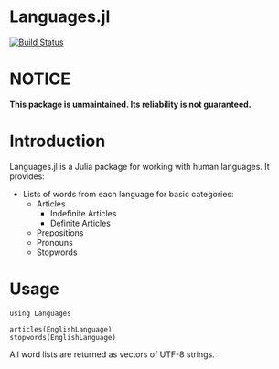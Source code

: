Languages.jl
============
[![Build Status](https://travis-ci.org/johnmyleswhite/Languages.jl.svg)](https://travis-ci.org/johnmyleswhite/Languages.jl)


# NOTICE

**This package is unmaintained. Its reliability is not guaranteed.**

# Introduction

Languages.jl is a Julia package for working with human languages. It provides:

* Lists of words from each language for basic categories:
	* Articles
		* Indefinite Articles
		* Definite Articles
	* Prepositions
	* Pronouns
	* Stopwords

# Usage

	using Languages

	articles(EnglishLanguage)
	stopwords(EnglishLanguage)

All word lists are returned as vectors of UTF-8 strings.
